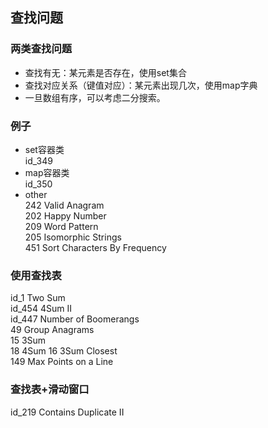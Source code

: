 ## 查找问题

### 两类查找问题
- 查找有无：某元素是否存在，使用set集合
- 查找对应关系（键值对应）：某元素出现几次，使用map字典
- 一旦数组有序，可以考虑二分搜索。

### 例子
- set容器类   
id_349  
- map容器类  
id_350
- other  
242 Valid Anagram  
202 Happy Number  
209 Word Pattern  
205 Isomorphic Strings  
451 Sort Characters By Frequency

### 使用查找表
id_1 Two Sum  
id_454 4Sum II  
id_447 Number of Boomerangs  
49 Group Anagrams  
15 3Sum  
18 4Sum
16 3Sum Closest  
149 Max Points on a Line

### 查找表+滑动窗口
id_219 Contains Duplicate II  